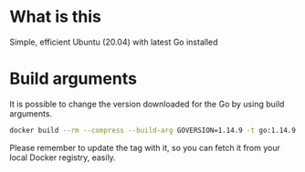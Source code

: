 # What is this

Simple, efficient Ubuntu (20.04) with latest Go installed

# Build arguments

It is possible to change the version downloaded for the Go by using build arguments.

``` bash
docker build --rm --compress --build-arg GOVERSION=1.14.9 -t go:1.14.9 .
```

Please remember to update the tag with it, so you can fetch it from your local Docker registry, easily.
